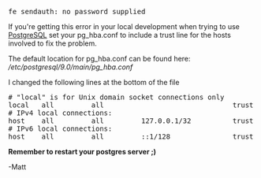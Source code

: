 <br />

<pre>
fe_sendauth: no password supplied
</pre>

If you're getting this error in your local development when trying to use [PostgreSQL](http://www.postgresql.org/) set your pg_hba.conf to include a trust line for the hosts involved to fix the problem.

The default location for pg_hba.conf can be found here:
<i>/etc/postgresql/9.0/main/pg_hba.conf</i>

I changed the following lines at the bottom of the file

<pre>
# "local" is for Unix domain socket connections only
local   all         all                               trust
# IPv4 local connections:
host    all         all         127.0.0.1/32          trust
# IPv6 local connections:</code>
host    all         all         ::1/128               trust
</pre>

<b>Remember to restart your postgres server ;)</b>

-Matt